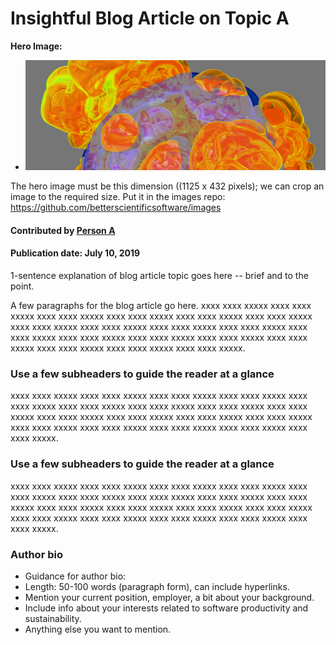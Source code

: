 # Insightful Blog Article on Topic A

**Hero Image:**

 - <img src='../../images/Blog_081318_SoftVer.png' />
 
The hero image must be this dimension ((1125 x 432 pixels); we can crop an image to the required size.  Put it in the images repo:  https://github.com/betterscientificsoftware/images

#### Contributed by [Person A](https://github.com/PersonA "Person A GitHub Profile")

#### Publication date: July 10, 2019

1-sentence explanation of blog article topic goes here -- brief and to the point.

A few paragraphs for the blog article go here.  xxxx xxxx xxxxx xxxx xxxx xxxxx xxxx xxxx xxxxx xxxx xxxx xxxxx xxxx xxxx xxxxx xxxx xxxx xxxxx xxxx xxxx xxxxx xxxx xxxx xxxxx xxxx xxxx xxxxx xxxx xxxx xxxxx xxxx xxxx xxxxx xxxx xxxx xxxxx xxxx xxxx xxxxx xxxx xxxx xxxxx xxxx xxxx xxxxx xxxx xxxx xxxxx xxxx xxxx xxxxx xxxx xxxx xxxxx.

### Use a few subheaders to guide the reader at a glance

xxxx xxxx xxxxx xxxx xxxx xxxxx xxxx xxxx xxxxx xxxx xxxx xxxxx xxxx xxxx xxxxx xxxx xxxx xxxxx xxxx xxxx xxxxx xxxx xxxx xxxxx xxxx xxxx xxxxx xxxx xxxx xxxxx xxxx xxxx xxxxx xxxx xxxx xxxxx xxxx xxxx xxxxx xxxx xxxx xxxxx xxxx xxxx xxxxx xxxx xxxx xxxxx xxxx xxxx xxxxx xxxx xxxx xxxxx.

### Use a few subheaders to guide the reader at a glance

xxxx xxxx xxxxx xxxx xxxx xxxxx xxxx xxxx xxxxx xxxx xxxx xxxxx xxxx xxxx xxxxx xxxx xxxx xxxxx xxxx xxxx xxxxx xxxx xxxx xxxxx xxxx xxxx xxxxx xxxx xxxx xxxxx xxxx xxxx xxxxx xxxx xxxx xxxxx xxxx xxxx xxxxx xxxx xxxx xxxxx xxxx xxxx xxxxx xxxx xxxx xxxxx xxxx xxxx xxxxx xxxx xxxx xxxxx.

### Author bio

- Guidance for author bio:
- Length: 50-100 words (paragraph form), can include hyperlinks.  
- Mention your current position, employer, a bit about your background. 
- Include info about your interests related to software productivity and sustainability.
- Anything else you want to mention.


<!---
Publish: No
Categories: reliability
Topics: testing
Tags: bssw-blog-article
Level: 2
Prerequisites: default
Aggregate: none
--->
